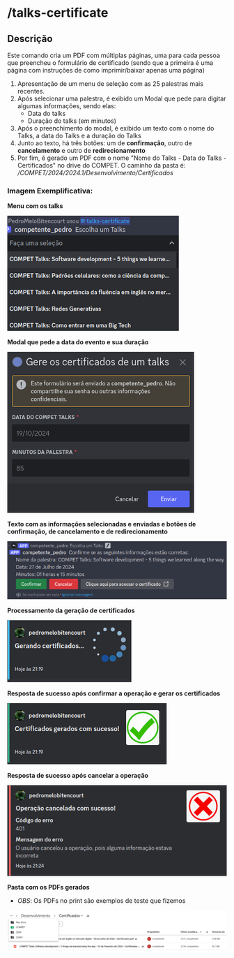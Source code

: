 # /talks-certificate

## Descrição

Este comando cria um PDF com múltiplas páginas, uma para cada pessoa que preencheu o formulário de certificado (sendo que a primeira é uma página com instruções de como imprimir/baixar apenas uma página)

1. Apresentação de um menu de seleção com as 25 palestras mais recentes.
2. Após selecionar uma palestra, é exibido um Modal que pede para digitar algumas informações, sendo elas:
    - Data do talks
    - Duração do talks (em minutos)
3. Após o preenchimento do modal, é exibido um texto com o nome do Talks, a data do Talks e a duração do Talks
4. Junto ao texto, há três botões: um de **confirmação**, outro de **cancelamento** e outro de **redirecionamento**
4. Por fim, é gerado um PDF com o nome "Nome do Talks - Data do Talks - Certificados" no drive do COMPET. O caminho da pasta é: */COMPET/2024/2024.1/Desenvolvimento/Certificados*

### Imagem Exemplificativa:
**Menu com os talks**

![Menu com os 25 talks mais recentes](./assets/talks-certificate-1.png)

**Modal que pede a data do evento e sua duração**

![Modal que pede a data do evento e sua duracao](./assets/talks-certificate-2.png)

**Texto com as informações selecionadas e enviadas e botões de confirmação, de cancelamento e de redirecionamento**

![Texto reconfirmando informacoes e butoes](./assets/talks-certificate-3.png)

**Processamento da geração de certificados**

![Processamento da geracao de certificados](./assets/talks-certificate-5.png)

**Resposta de sucesso após confirmar a operação e gerar os certificados**

![Resposta de sucesso apos geracao dos certificados](./assets/talks-certificate-4.png)

**Resposta de sucesso após cancelar a operação**

![Resposta de sucesso apos cancelamento da operacao](./assets/talks-certificate-6.png)

**Pasta com os PDFs gerados**

* *OBS*: Os PDFs no print são exemplos de teste que fizemos

![Pasta com os pdfs gerados pelo comando](./assets/talks-certificate-7.png)